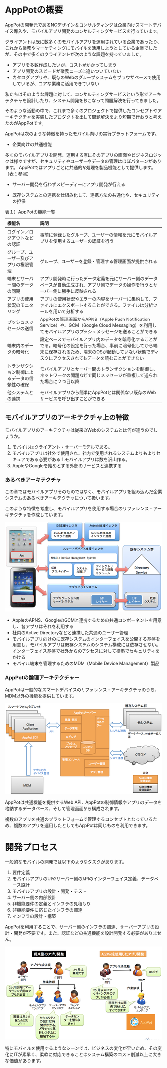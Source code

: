 
# AppPotの概要

AppPotの開発元であるNCデザイン＆コンサルティングは企業向けスマートデバイス導入や、モバイルアプリ開発のコンサルティングサービスを行っています。

クライアントは既に数多くのモバイルアプリを運用されている企業であったり、これから業務やマーケティングにモバイルを活用しようとしている企業でしたが、その中で多くのクライアントが次のような課題を持っていました。

* アプリを多数作成したいが、コストがかかってしまう
* アプリ開発のスピードが業務ニーズに追いついていない
* カタログアプリや、既存のWebのグループシステムをブラウザベースで使用しているが、コアな業務に活用できていない

私たちはそのような課題に対して、コンサルティングサービスという形でアーキテクチャを設計したり、システム開発をおこなって問題解決を行ってきました。

そのような活動の中で、これまで多くのプロジェクトで提供したコンセプトやアーキテクチャを実装したプロダクトを出して問題解決をより短期で行おうと考えたのがAppPotです。

AppPotは次のような特徴を持ったモバイル向けの実行プラットフォームです。

* 企業向けの共通機能

多くのモバイルアプリを開発、運用する際にそのアプリの画面やビジネスロジックは様々ですが、セキュリティやユーザーやデータの管理はほぼパターンがあります。
AppPotではアプリごとに共通的な処理を製品機能として提供します。（表１参照）

* サーバー開発を行わずスピーディーにアプリ開発が行える



* 既存システムとの連携を仕組み化して、連携方法の共通化や、セキュリティの担保



表１）AppPotの機能一覧

| 機能名 | 説明 |
|:--|:--|
| ログイン／ログアウトなどの認証 | 事前に登録したグループ、ユーザーの情報を元にモバイルアプリを使用するユーザーの認証を行う |
| グループ、ユーザー及びアプリの権限管理 | グループ、ユーザーを登録・管理する管理画面が提供される |
| 端末とサーバー間のデータの同期 | アプリ開発時に行ったデータ定義を元にサーバー側のデータベースが自動生成され、アプリ側でデータの操作を行うとサーバー側に勝手に反映される | 
| アプリの使用状況のモニタリング | アプリの使用状況やエラーの内容をサーバーに集約して、ファイルにエクスポートすることができる。ファイルは分析ツールを用いて分析する |
| プッシュメッセージの送信 | AppPotの管理画面からAPNS（Apple Push Notification Service）や、GCM（Google Cloud Messaging）を利用してモバイルアプリのプッシュメッセージを送ることができる |
| 端末内のデータの暗号化 | 設定ベースでモバイルアプリ内のデータを暗号化することがでる。暗号化の設定を行った場合、事前に暗号化してから端末に保存されるため、端末のOSが起動していない状態でディスクにアクセスされてもデータを読むことができない |
| トランザクション制御によるデータの信頼性の確保 | モバイルアプリとサーバー間のトランザクションを制御し、ネットワークの問題などで同じメッセージが重複して送られた場合に２つ目以降 |
| 他システムとの連携 | モバイルアプリから簡単にAppPotとは関係ない既存のWebサービスを呼び出すことができる |


## モバイルアプリのアーキテクチャ上の特徴

モバイルアプリのアーキテクチャは従来のWebのシステムとは何が違うのでしょうか。

1. モバイルはクライアント・サーバーモデルである。
1. モバイルアプリは社外で使用され、社内で使用されるシステムよりもよりセキュアである必要がある
1.モバイルアプリは数を沢山作る。
1. AppleやGoogleを始めとする外部のサービスと連携する

### あるべきアーキテクチャ
この章ではモバイルアプリそのものではなく、モバイルアプリを組み込んだ企業システムのあるべきアーキテクチャについて扱います。

このような特徴を考慮し、モバイルアプリを使用する場合のリファレンス・アーキテクチャを作成しています。

![リファレンス・アーキテクチャ](./arch_images/reference_architecture.png)

* AppleのAPNS、GoogleのGCMと連携するための共通コンポーネントを用意し、各アプリはそれを利用する
* 社内のActive Directoryなどと連携した共通のユーザー管理
* モバイルアプリ向けのに既存システムのインターフェイスを公開する基盤を用意し、モバイルアプリは既存システムのシステム構成には依存させない。インターフェイス基盤で社外からのアクセスに対して横串でセキュリティをかける
* モバイル端末を管理するためのMDM（Mobile Device Management）製品

### AppPotの論理アーキテクチャー
AppPotは一般的なスマートデバイスのリファレンス・アーキテクチャのうち、MDM以外の機能を提供しています。

![AppPotアーキテクチャ](./arch_images/apppot_architecture.png)

AppPotは共通機能を提供するWeb API、AppPotの制御情報やアプリのデータを格納するデータベース、そして管理画面から構成されます。

複数のアプリを共通のプラットフォームで管理するコンセプトとなっているため、複数のアプリを運用したとしてもAppPotは同じものを利用できます。




# 開発プロセス
一般的なモバイルの開発では以下のようなタスクがあります。

1. 要件定義
1. モバイルアプリのUIやサーバー側のAPIのインターフェイス定義、データベース設計
1. モバイルアプリの設計・開発・テスト
1. サーバー側の内部設計
1. 非機能要件の定義とインフラの見積もり
1. 非機能要件に応じたインフラの調達
1. インフラの設計・構築

AppPotを利用することで、サーバー側のインフラの調達、サーバーアプリの設計・開発が不要です。また、認証などの共通機能を設計開発する必要がありません。

![開発プロセスの違い](./arch_images/process_change.png)


特にモバイルを使用するようなシーンでは、ビジネスの変化が早いため、その変化にITが素早く、柔軟に対応できることはシステム構築のコスト削減以上に大きな価値があります。


